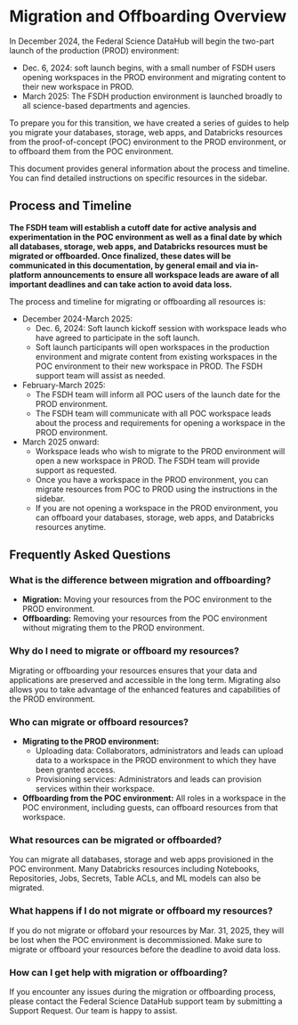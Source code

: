 # Migration and Offboarding Overview

In December 2024, the Federal Science DataHub will begin the two-part launch of the production (PROD) environment:
* Dec. 6, 2024: soft launch begins, with a small number of FSDH users opening workspaces in the PROD environment and migrating content to their new workspace in PROD.
* March 2025: The FSDH production environment is launched broadly to all science-based departments and agencies.

To prepare you for this transition, we have created a series of guides to help you migrate your databases, storage, web apps, and Databricks resources from the proof-of-concept (POC) environment to the PROD environment, or to offboard them from the POC environment.

This document provides general information about the process and timeline. You can find detailed instructions on specific resources in the sidebar.

## Process and Timeline

__The FSDH team will establish a cutoff date for active analysis and experimentation in the POC environment as well as a final date by which all databases, storage, web apps, and Databricks resources must be migrated or offboarded. Once finalized, these dates will be communicated in this documentation, by general email and via in-platform announcements to ensure all workspace leads are aware of all important deadlines and can take action to avoid data loss.__

The process and timeline for migrating or offboarding all resources is:

* December 2024-March 2025:
    * Dec. 6, 2024: Soft launch kickoff session with workspace leads who have agreed to participate in the soft launch.
    * Soft launch participants will open workspaces in the production environment and migrate content from existing workspaces in the POC environment to their new workspace in PROD. The FSDH support team will assist as needed.
* February-March 2025:
    * The FSDH team will inform all POC users of the launch date for the PROD environment.
    * The FSDH team will communicate with all POC workspace leads about the process and requirements for opening a workspace in the PROD environment. 
    <!--* Workspace leads who are opening a workspace in the PROD environment may choose to begin the process prior to the launch date. The FSDH team will provide more information when it becomes available and will provide support as requested.--> 
* March 2025 onward:
    *  Workspace leads who wish to migrate to the PROD environment will open a new workspace in PROD. The FSDH team will provide support as requested.
    *  Once you have a workspace in the PROD environment, you can migrate resources from POC to PROD using the instructions in the sidebar.
    *  If you are not opening a workspace in the PROD environment, you can offboard your databases, storage, web apps, and Databricks resources anytime.

## Frequently Asked Questions

### What is the difference between migration and offboarding?

- **Migration:** Moving your resources from the POC environment to the PROD environment.
- **Offboarding:** Removing your resources from the POC environment without migrating them to the PROD environment.

### Why do I need to migrate or offboard my resources?

Migrating or offboarding your resources ensures that your data and applications are preserved and accessible in the long term. Migrating also allows you to take advantage of the enhanced features and capabilities of the PROD environment.

### Who can migrate or offboard resources?

* __Migrating to the PROD environment:__
    * Uploading data: Collaborators, administrators and leads can upload data  to a workspace in the PROD environment to which they have been granted access.
    * Provisioning services: Administrators and leads can provision services within their workspace.
* __Offboarding from the POC environment:__ All roles in a workspace in the POC environment, including guests, can offboard resources from that workspace.

### What resources can be migrated or offboarded?

You can migrate all databases, storage and web apps provisioned in the POC environment. Many Databricks resources including Notebooks, Repositories, Jobs, Secrets, Table ACLs, and ML models can also be migrated.

### What happens if I do not migrate or offboard my resources?

If you do not migrate or offobard your resources by Mar. 31, 2025, they will be lost when the POC environment is decommissioned. Make sure to migrate or offboard your resources before the deadline to avoid data loss.

<!--### What if I do not have a workspace set up in the PROD environment by Mar. 31, 2025?

If you are planning on opening a workspace in the PROD environment, we recommend beginning the process as soon as possible so you can migrate before the deadline and ensure your work can continue uninterrupted. If provisioning of your new workspace is in progress but will not be completed before Mar. 31, 2025, please reach out to the Federal Science DataHub team to discuss options.-->

### How can I get help with migration or offboarding?

If you encounter any issues during the migration or offboarding process, please contact the Federal Science DataHub support team by submitting a Support Request. Our team is happy to assist.
